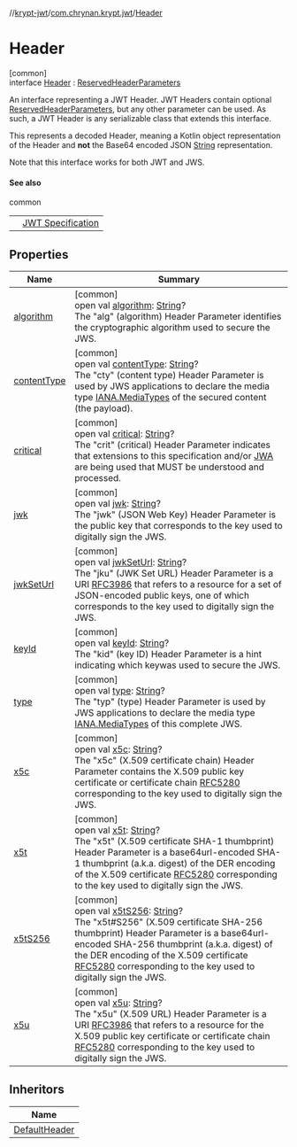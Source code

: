 //[krypt-jwt](../../../index.md)/[com.chrynan.krypt.jwt](../index.md)/[Header](index.md)

# Header

[common]\
interface [Header](index.md) : [ReservedHeaderParameters](../-reserved-header-parameters/index.md)

An interface representing a JWT Header. JWT Headers contain optional [ReservedHeaderParameters](../-reserved-header-parameters/index.md), but any other parameter can be used. As such, a JWT Header is any serializable class that extends this interface.

This represents a decoded Header, meaning a Kotlin object representation of the Header and **not** the Base64 encoded JSON [String](https://kotlinlang.org/api/latest/jvm/stdlib/kotlin/-string/index.html) representation.

Note that this interface works for both JWT and JWS.

#### See also

common

| | |
|---|---|
|  | [JWT Specification](https://datatracker.ietf.org/doc/html/rfc7519#section-5) |

## Properties

| Name | Summary |
|---|---|
| [algorithm](../-reserved-header-parameters/algorithm.md) | [common]<br>open val [algorithm](../-reserved-header-parameters/algorithm.md): [String](https://kotlinlang.org/api/latest/jvm/stdlib/kotlin/-string/index.html)?<br>The &quot;alg&quot; (algorithm) Header Parameter identifies the cryptographic algorithm used to secure the JWS. |
| [contentType](../-reserved-header-parameters/content-type.md) | [common]<br>open val [contentType](../-reserved-header-parameters/content-type.md): [String](https://kotlinlang.org/api/latest/jvm/stdlib/kotlin/-string/index.html)?<br>The &quot;cty&quot; (content type) Header Parameter is used by JWS applications to declare the media type [IANA.MediaTypes](https://datatracker.ietf.org/doc/html/rfc7515#ref-IANA.MediaTypes) of the secured content (the payload). |
| [critical](../-reserved-header-parameters/critical.md) | [common]<br>open val [critical](../-reserved-header-parameters/critical.md): [String](https://kotlinlang.org/api/latest/jvm/stdlib/kotlin/-string/index.html)?<br>The &quot;crit&quot; (critical) Header Parameter indicates that extensions to this specification and/or [JWA](https://datatracker.ietf.org/doc/html/rfc7515#ref-JWA) are being used that MUST be understood and processed. |
| [jwk](../-reserved-header-parameters/jwk.md) | [common]<br>open val [jwk](../-reserved-header-parameters/jwk.md): [String](https://kotlinlang.org/api/latest/jvm/stdlib/kotlin/-string/index.html)?<br>The &quot;jwk&quot; (JSON Web Key) Header Parameter is the public key that corresponds to the key used to digitally sign the JWS. |
| [jwkSetUrl](../-reserved-header-parameters/jwk-set-url.md) | [common]<br>open val [jwkSetUrl](../-reserved-header-parameters/jwk-set-url.md): [String](https://kotlinlang.org/api/latest/jvm/stdlib/kotlin/-string/index.html)?<br>The &quot;jku&quot; (JWK Set URL) Header Parameter is a URI [RFC3986](https://datatracker.ietf.org/doc/html/rfc3986) that refers to a resource for a set of JSON-encoded public keys, one of which corresponds to the key used to digitally sign the JWS. |
| [keyId](../-reserved-header-parameters/key-id.md) | [common]<br>open val [keyId](../-reserved-header-parameters/key-id.md): [String](https://kotlinlang.org/api/latest/jvm/stdlib/kotlin/-string/index.html)?<br>The &quot;kid&quot; (key ID) Header Parameter is a hint indicating which keywas used to secure the JWS. |
| [type](../-reserved-header-parameters/type.md) | [common]<br>open val [type](../-reserved-header-parameters/type.md): [String](https://kotlinlang.org/api/latest/jvm/stdlib/kotlin/-string/index.html)?<br>The &quot;typ&quot; (type) Header Parameter is used by JWS applications to declare the media type [IANA.MediaTypes](https://datatracker.ietf.org/doc/html/rfc7515#ref-IANA.MediaTypes) of this complete JWS. |
| [x5c](../-reserved-header-parameters/x5c.md) | [common]<br>open val [x5c](../-reserved-header-parameters/x5c.md): [String](https://kotlinlang.org/api/latest/jvm/stdlib/kotlin/-string/index.html)?<br>The &quot;x5c&quot; (X.509 certificate chain) Header Parameter contains the X.509 public key certificate or certificate chain [RFC5280](https://datatracker.ietf.org/doc/html/rfc5280) corresponding to the key used to digitally sign the JWS. |
| [x5t](../-reserved-header-parameters/x5t.md) | [common]<br>open val [x5t](../-reserved-header-parameters/x5t.md): [String](https://kotlinlang.org/api/latest/jvm/stdlib/kotlin/-string/index.html)?<br>The &quot;x5t&quot; (X.509 certificate SHA-1 thumbprint) Header Parameter is a base64url-encoded SHA-1 thumbprint (a.k.a. digest) of the DER encoding of the X.509 certificate [RFC5280](https://datatracker.ietf.org/doc/html/rfc5280) corresponding to the key used to digitally sign the JWS. |
| [x5tS256](../-reserved-header-parameters/x5t-s256.md) | [common]<br>open val [x5tS256](../-reserved-header-parameters/x5t-s256.md): [String](https://kotlinlang.org/api/latest/jvm/stdlib/kotlin/-string/index.html)?<br>The &quot;x5t#S256&quot; (X.509 certificate SHA-256 thumbprint) Header Parameter is a base64url-encoded SHA-256 thumbprint (a.k.a. digest) of the DER encoding of the X.509 certificate [RFC5280](https://datatracker.ietf.org/doc/html/rfc5280) corresponding to the key used to digitally sign the JWS. |
| [x5u](../-reserved-header-parameters/x5u.md) | [common]<br>open val [x5u](../-reserved-header-parameters/x5u.md): [String](https://kotlinlang.org/api/latest/jvm/stdlib/kotlin/-string/index.html)?<br>The &quot;x5u&quot; (X.509 URL) Header Parameter is a URI [RFC3986](https://datatracker.ietf.org/doc/html/rfc3986) that refers to a resource for the X.509 public key certificate or certificate chain [RFC5280](https://datatracker.ietf.org/doc/html/rfc5280) corresponding to the key used to digitally sign the JWS. |

## Inheritors

| Name |
|---|
| [DefaultHeader](../-default-header/index.md) |
